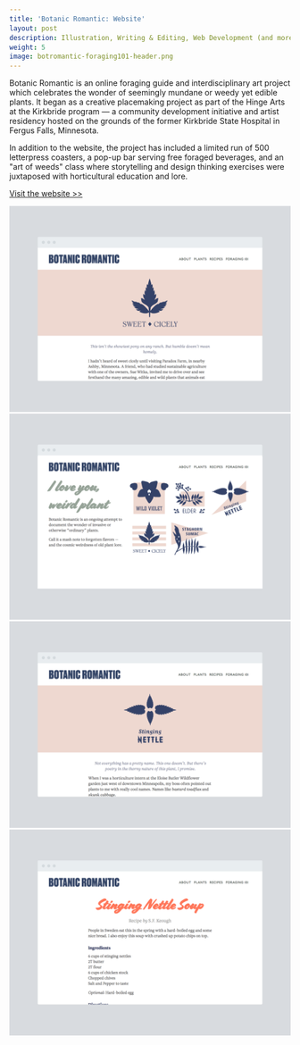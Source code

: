 ```yaml
---
title: 'Botanic Romantic: Website'
layout: post
description: Illustration, Writing & Editing, Web Development (and more)
weight: 5
image: botromantic-foraging101-header.png
---
```


Botanic Romantic is an online foraging guide and interdisciplinary art project which celebrates the wonder of seemingly mundane or weedy yet edible plants. It began as a creative placemaking project as part of the Hinge Arts at the Kirkbride program — a community development initiative and artist residency hosted on the grounds of the former Kirkbride State Hospital in Fergus Falls, Minnesota. 

In addition to the website, the project has included a limited run of 500 letterpress coasters, a pop-up bar serving free foraged beverages, and an "art of weeds" class where storytelling and design thinking exercises were juxtaposed with horticultural education and lore. 

[Visit the website >>](http://www.botanicromantic.com)

![Screenshot of Sweet Cicely Guide](/assets/img/screenshots/botromantic-sweetcicely.png)
![Screenshot of Plant Index](/assets/img/screenshots/botromantic-homepage.png)
![Screenshot of Stinging Nettle](/assets/img/screenshots/botromantic-stingingnettle.png)
![Screenshot of Stinging Nettle Recipe](/assets/img/screenshots/botromantic-recipes.png)


